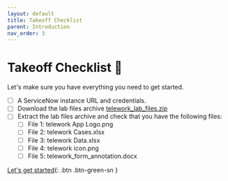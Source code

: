 ```yaml
---
layout: default
title: Takeoff Checklist
parent: Introduction
nav_order: 3
---
```


# Takeoff Checklist 🚀

Let's make sure you have everything you need to get started.

- [ ] A ServiceNow instance URL and credentials.
- [ ] Download the lab files archive [telework_lab_files.zip](../../lab_files/telework_lab_files.zip)
- [ ] Extract the lab files archive and check that you have the following files:
   - [ ] File 1: telework App Logo.png
   - [ ] File 2: telework Cases.xlsx
   - [ ] File 3: telework Data.xlsx
   - [ ] File 4: telework icon.png
   - [ ] File 5: telework_form_annotation.docx

[Let's get started]( ../Part_1_Build_the_Foundation/Part_1.0_Main.html){: .btn .btn-green-sn }